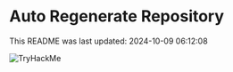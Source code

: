 # Auto Regenerate Repository

This README was last updated: 2024-10-09 06:12:08

 ![TryHackMe](https://tryhackme.com/badge/533634)